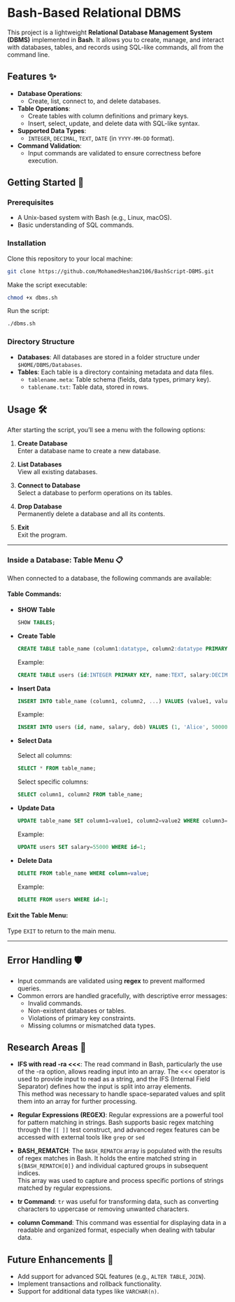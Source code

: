 # Bash-Based Relational DBMS 

This project is a lightweight **Relational Database Management System (DBMS)** implemented in **Bash**. It allows you to create, manage, and interact with databases, tables, and records using SQL-like commands, all from the command line.

## Features ✨
- **Database Operations**:  
  - Create, list, connect to, and delete databases.
- **Table Operations**:  
  - Create tables with column definitions and primary keys.  
  - Insert, select, update, and delete data with SQL-like syntax.  
- **Supported Data Types**:  
  - `INTEGER`, `DECIMAL`, `TEXT`, `DATE` (in `YYYY-MM-DD` format).  
- **Command Validation**:  
  - Input commands are validated to ensure correctness before execution.  

## Getting Started 🚀

### Prerequisites
- A Unix-based system with Bash (e.g., Linux, macOS).
- Basic understanding of SQL commands.

### Installation
Clone this repository to your local machine:
```bash
git clone https://github.com/MohamedHesham2106/BashScript-DBMS.git
```

Make the script executable:
```bash
chmod +x dbms.sh
```

Run the script:
```bash
./dbms.sh
```

### Directory Structure
- **Databases**: All databases are stored in a folder structure under `$HOME/DBMS/Databases`.  
- **Tables**: Each table is a directory containing metadata and data files.  
  - `tablename.meta`: Table schema (fields, data types, primary key).  
  - `tablename.txt`: Table data, stored in rows.

## Usage 🛠️
After starting the script, you’ll see a menu with the following options:

1. **Create Database**  
   Enter a database name to create a new database.

2. **List Databases**  
   View all existing databases.

3. **Connect to Database**  
   Select a database to perform operations on its tables.

4. **Drop Database**  
   Permanently delete a database and all its contents.

5. **Exit**  
   Exit the program.

---

### Inside a Database: Table Menu 📋
When connected to a database, the following commands are available:

#### Table Commands:
- **SHOW Table**
  ```sql
  SHOW TABLES;
  ```
- **Create Table**
  ```sql
  CREATE TABLE table_name (column1:datatype, column2:datatype PRIMARY KEY, ...);
  ```
  Example:
  ```sql
  CREATE TABLE users (id:INTEGER PRIMARY KEY, name:TEXT, salary:DECIMAL, dob:DATE);
  ```

- **Insert Data**
  ```sql
  INSERT INTO table_name (column1, column2, ...) VALUES (value1, value2, ...);
  ```
  Example:
  ```sql
  INSERT INTO users (id, name, salary, dob) VALUES (1, 'Alice', 50000.00, '1990-01-01');
  ```

- **Select Data**<br/><br/>
  Select all columns:
    ```sql
    SELECT * FROM table_name;
    ```
  Select specific columns:
    ```sql
    SELECT column1, column2 FROM table_name;
    ```

- **Update Data**
  ```sql
  UPDATE table_name SET column1=value1, column2=value2 WHERE column3=value3;
  ```
  Example:
  ```sql
  UPDATE users SET salary=55000 WHERE id=1;
  ```

- **Delete Data**
  ```sql
  DELETE FROM table_name WHERE column=value;
  ```
  Example:
  ```sql
  DELETE FROM users WHERE id=1;
  ```

#### Exit the Table Menu:
Type `EXIT` to return to the main menu.

---

## Error Handling 🛡️
- Input commands are validated using **regex** to prevent malformed queries.
- Common errors are handled gracefully, with descriptive error messages:
  - Invalid commands.
  - Non-existent databases or tables.
  - Violations of primary key constraints.
  - Missing columns or mismatched data types.

## Research Areas 🛑
- **IFS with read -ra <<<**: The read command in Bash, particularly the use of the -ra option, allows reading input into an array. The <<< operator is used to provide input to read as a string, and the IFS (Internal Field Separator) defines how the input is split into array elements.<br/>This method was necessary to handle space-separated values and split them into an array for further processing.

- **Regular Expressions (REGEX)**: Regular expressions are a powerful tool for pattern matching in strings. Bash supports basic regex matching through the `[[ ]]` test construct, and advanced regex features can be accessed with external tools like `grep` or `sed`

- **BASH_REMATCH**: The `BASH_REMATCH` array is populated with the results of regex matches in Bash. It holds the entire matched string in `${BASH_REMATCH[0]}` and individual captured groups in subsequent indices.<br/>This array was used to capture and process specific portions of strings matched by regular expressions.

- **tr Command**: `tr` was useful for transforming data, such as converting characters to uppercase or removing unwanted characters.

- **column Command**: This command was essential for displaying data in a readable and organized format, especially when dealing with tabular data.

## Future Enhancements 🌟
- Add support for advanced SQL features (e.g., `ALTER TABLE`, `JOIN`).
- Implement transactions and rollback functionality.
- Support for additional data types like `VARCHAR(n)`.
